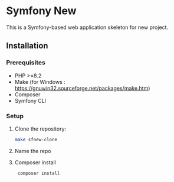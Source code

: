 # Symfony New

This is a Symfony-based web application skeleton for new project.

## Installation

### Prerequisites

- PHP >=8.2
- Make (for Windows : https://gnuwin32.sourceforge.net/packages/make.htm)
- Composer
- Symfony CLI

### Setup

1. Clone the repository:

    ```bash
    make sfnew-clone
    ```

2. Name the repo

3. Composer install
   
   ```bash
    composer install
    ```